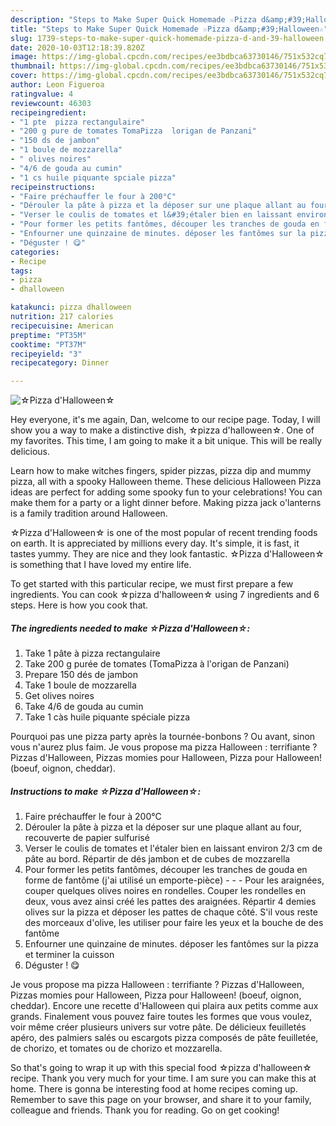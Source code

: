 ```yaml
---
description: "Steps to Make Super Quick Homemade ☆Pizza d&amp;#39;Halloween☆"
title: "Steps to Make Super Quick Homemade ☆Pizza d&amp;#39;Halloween☆"
slug: 1739-steps-to-make-super-quick-homemade-pizza-d-and-39-halloween
date: 2020-10-03T12:18:39.820Z
image: https://img-global.cpcdn.com/recipes/ee3bdbca63730146/751x532cq70/☆pizza-dhalloween☆-photo-principale-de-la-recette.jpg
thumbnail: https://img-global.cpcdn.com/recipes/ee3bdbca63730146/751x532cq70/☆pizza-dhalloween☆-photo-principale-de-la-recette.jpg
cover: https://img-global.cpcdn.com/recipes/ee3bdbca63730146/751x532cq70/☆pizza-dhalloween☆-photo-principale-de-la-recette.jpg
author: Leon Figueroa
ratingvalue: 4
reviewcount: 46303
recipeingredient:
- "1 pte  pizza rectangulaire"
- "200 g pure de tomates TomaPizza  lorigan de Panzani"
- "150 ds de jambon"
- "1 boule de mozzarella"
- " olives noires"
- "4/6 de gouda au cumin"
- "1 cs huile piquante spciale pizza"
recipeinstructions:
- "Faire préchauffer le four à 200°C"
- "Dérouler la pâte à pizza et la déposer sur une plaque allant au four, recouverte de papier sulfurisé"
- "Verser le coulis de tomates et l&#39;étaler bien en laissant environ 2/3 cm de pâte au bord. Répartir de dés jambon et de cubes de mozzarella"
- "Pour former les petits fantômes, découper les tranches de gouda en forme de fantôme (j&#39;ai utilisé un emporte-pièce)  - Pour les araignées, couper quelques olives noires en rondelles. Couper les rondelles en deux, vous avez ainsi créé les pattes des araignées. Répartir 4 demies olives sur la pizza et déposer les pattes de chaque côté. S&#39;il vous reste des morceaux d&#39;olive, les utiliser pour faire les yeux et la bouche de des fantôme"
- "Enfourner une quinzaine de minutes. déposer les fantômes sur la pizza et terminer la cuisson"
- "Déguster ! 😋"
categories:
- Recipe
tags:
- pizza
- dhalloween

katakunci: pizza dhalloween 
nutrition: 217 calories
recipecuisine: American
preptime: "PT35M"
cooktime: "PT37M"
recipeyield: "3"
recipecategory: Dinner

---
```



![☆Pizza d&#39;Halloween☆](https://img-global.cpcdn.com/recipes/ee3bdbca63730146/751x532cq70/☆pizza-dhalloween☆-photo-principale-de-la-recette.jpg)

Hey everyone, it's me again, Dan, welcome to our recipe page. Today, I will show you a way to make a distinctive dish, ☆pizza d&#39;halloween☆. One of my favorites. This time, I am going to make it a bit unique. This will be really delicious.

Learn how to make witches fingers, spider pizzas, pizza dip and mummy pizza, all with a spooky Halloween theme. These delicious Halloween Pizza ideas are perfect for adding some spooky fun to your celebrations! You can make them for a party or a light dinner before. Making pizza jack o&#39;lanterns is a family tradition around Halloween.

☆Pizza d&#39;Halloween☆ is one of the most popular of recent trending foods on earth. It is appreciated by millions every day. It's simple, it is fast, it tastes yummy. They are nice and they look fantastic. ☆Pizza d&#39;Halloween☆ is something that I have loved my entire life.


To get started with this particular recipe, we must first prepare a few ingredients. You can cook ☆pizza d&#39;halloween☆ using 7 ingredients and 6 steps. Here is how you cook that.

<!--inarticleads1-->

##### The ingredients needed to make ☆Pizza d&#39;Halloween☆:

1. Take 1 pâte à pizza rectangulaire
1. Take 200 g purée de tomates (TomaPizza à l&#39;origan de Panzani)
1. Prepare 150 dés de jambon
1. Take 1 boule de mozzarella
1. Get  olives noires
1. Take 4/6 de gouda au cumin
1. Take 1 càs huile piquante spéciale pizza


Pourquoi pas une pizza party après la tournée-bonbons ? Ou avant, sinon vous n&#39;aurez plus faim. Je vous propose ma pizza Halloween : terrifiante ? Pizzas d&#39;Halloween, Pizzas momies pour Halloween, Pizza pour Halloween! (boeuf, oignon, cheddar). 

<!--inarticleads2-->

##### Instructions to make ☆Pizza d&#39;Halloween☆:

1. Faire préchauffer le four à 200°C
1. Dérouler la pâte à pizza et la déposer sur une plaque allant au four, recouverte de papier sulfurisé
1. Verser le coulis de tomates et l&#39;étaler bien en laissant environ 2/3 cm de pâte au bord. Répartir de dés jambon et de cubes de mozzarella
1. Pour former les petits fantômes, découper les tranches de gouda en forme de fantôme (j&#39;ai utilisé un emporte-pièce) -  - - Pour les araignées, couper quelques olives noires en rondelles. Couper les rondelles en deux, vous avez ainsi créé les pattes des araignées. Répartir 4 demies olives sur la pizza et déposer les pattes de chaque côté. S&#39;il vous reste des morceaux d&#39;olive, les utiliser pour faire les yeux et la bouche de des fantôme
1. Enfourner une quinzaine de minutes. déposer les fantômes sur la pizza et terminer la cuisson
1. Déguster ! 😋


Je vous propose ma pizza Halloween : terrifiante ? Pizzas d&#39;Halloween, Pizzas momies pour Halloween, Pizza pour Halloween! (boeuf, oignon, cheddar). Encore une recette d&#39;Halloween qui plaira aux petits comme aux grands. Finalement vous pouvez faire toutes les formes que vous voulez, voir même créer plusieurs univers sur votre pâte. De délicieux feuilletés apéro, des palmiers salés ou escargots pizza composés de pâte feuilletée, de chorizo, et tomates ou de chorizo et mozzarella. 

So that's going to wrap it up with this special food ☆pizza d&#39;halloween☆ recipe. Thank you very much for your time. I am sure you can make this at home. There is gonna be interesting food at home recipes coming up. Remember to save this page on your browser, and share it to your family, colleague and friends. Thank you for reading. Go on get cooking!
